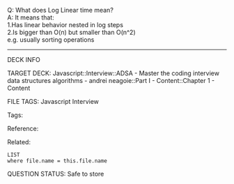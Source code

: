 Q: What does Log Linear time mean?  
A: It means that:  
1.Has linear behavior nested in log steps  
2.Is bigger than O(n) but smaller than O(n^2)  
e.g. usually sorting operations


---

DECK INFO

TARGET DECK: Javascript::Interview::ADSA - Master the coding interview data structures algorithms - andrei neagoie::Part I - Content::Chapter 1 - Content

FILE TAGS: Javascript Interview

Tags:

Reference:

Related:

```dataview
LIST
where file.name = this.file.name
```

QUESTION STATUS: Safe to store